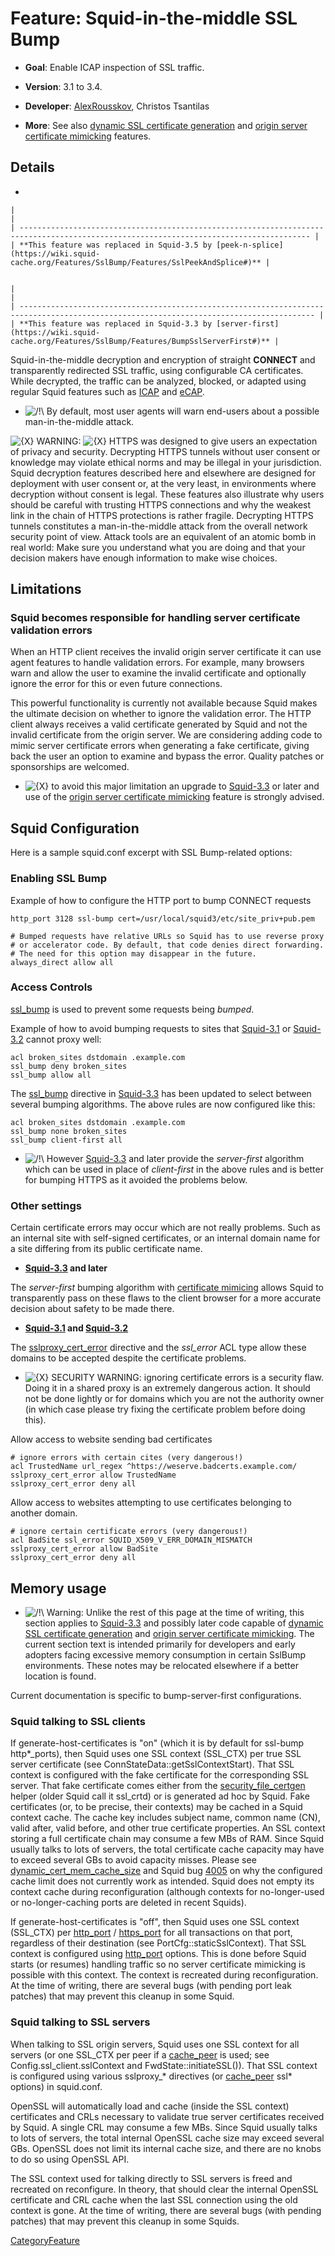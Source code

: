 # Feature: Squid-in-the-middle SSL Bump

  - **Goal**: Enable ICAP inspection of SSL traffic.

  - **Version**: 3.1 to 3.4.

  - **Developer**:
    [AlexRousskov](https://wiki.squid-cache.org/Features/SslBump/AlexRousskov#),
    Christos Tsantilas

  - **More**: See also [dynamic SSL certificate
    generation](https://wiki.squid-cache.org/Features/SslBump/Features/DynamicSslCert#)
    and [origin server certificate
    mimicking](https://wiki.squid-cache.org/Features/SslBump/Features/MimicSslServerCert#)
    features.

## Details

  - 
    
    |                                                                                                                                         |
    | --------------------------------------------------------------------------------------------------------------------------------------- |
    | **This feature was replaced in Squid-3.5 by [peek-n-splice](https://wiki.squid-cache.org/Features/SslBump/Features/SslPeekAndSplice#)** |
    

    |                                                                                                                                          |
    | ---------------------------------------------------------------------------------------------------------------------------------------- |
    | **This feature was replaced in Squid-3.3 by [server-first](https://wiki.squid-cache.org/Features/SslBump/Features/BumpSslServerFirst#)** |
    

Squid-in-the-middle decryption and encryption of straight **CONNECT**
and transparently redirected SSL traffic, using configurable CA
certificates. While decrypted, the traffic can be analyzed, blocked, or
adapted using regular Squid features such as
[ICAP](https://wiki.squid-cache.org/Features/SslBump/Features/ICAP#) and
[eCAP](https://wiki.squid-cache.org/Features/SslBump/Features/eCAP#).

  - ![/\!\\](https://wiki.squid-cache.org/wiki/squidtheme/img/alert.png)
    By default, most user agents will warn end-users about a possible
    man-in-the-middle attack.

![{X}](https://wiki.squid-cache.org/wiki/squidtheme/img/icon-error.png)
WARNING:
![{X}](https://wiki.squid-cache.org/wiki/squidtheme/img/icon-error.png)
HTTPS was designed to give users an expectation of privacy and security.
Decrypting HTTPS tunnels without user consent or knowledge may violate
ethical norms and may be illegal in your jurisdiction. Squid decryption
features described here and elsewhere are designed for deployment with
user consent or, at the very least, in environments where decryption
without consent is legal. These features also illustrate why users
should be careful with trusting HTTPS connections and why the weakest
link in the chain of HTTPS protections is rather fragile. Decrypting
HTTPS tunnels constitutes a man-in-the-middle attack from the overall
network security point of view. Attack tools are an equivalent of an
atomic bomb in real world: Make sure you understand what you are doing
and that your decision makers have enough information to make wise
choices.

## Limitations

### Squid becomes responsible for handling server certificate validation errors

When an HTTP client receives the invalid origin server certificate it
can use agent features to handle validation errors. For example, many
browsers warn and allow the user to examine the invalid certificate and
optionally ignore the error for this or even future connections.

This powerful functionality is currently not available because Squid
makes the ultimate decision on whether to ignore the validation error.
The HTTP client always receives a valid certificate generated by Squid
and not the invalid certificate from the origin server. We are
considering adding code to mimic server certificate errors when
generating a fake certificate, giving back the user an option to examine
and bypass the error. Quality patches or sponsorships are welcomed.

  - ![{X}](https://wiki.squid-cache.org/wiki/squidtheme/img/icon-error.png)
    to avoid this major limitation an upgrade to
    [Squid-3.3](https://wiki.squid-cache.org/Features/SslBump/Squid-3.3#)
    or later and use of the [origin server certificate
    mimicking](https://wiki.squid-cache.org/Features/SslBump/Features/MimicSslServerCert#)
    feature is strongly advised.

## Squid Configuration

Here is a sample squid.conf excerpt with SSL Bump-related options:

### Enabling SSL Bump

Example of how to configure the HTTP port to bump CONNECT requests

    http_port 3128 ssl-bump cert=/usr/local/squid3/etc/site_priv+pub.pem
    
    # Bumped requests have relative URLs so Squid has to use reverse proxy
    # or accelerator code. By default, that code denies direct forwarding.
    # The need for this option may disappear in the future.
    always_direct allow all

### Access Controls

[ssl\_bump](http://www.squid-cache.org/Doc/config/ssl_bump#) is used to
prevent some requests being *bumped*.

Example of how to avoid bumping requests to sites that
[Squid-3.1](https://wiki.squid-cache.org/Features/SslBump/Squid-3.1#) or
[Squid-3.2](https://wiki.squid-cache.org/Features/SslBump/Squid-3.2#)
cannot proxy well:

    acl broken_sites dstdomain .example.com
    ssl_bump deny broken_sites
    ssl_bump allow all

The [ssl\_bump](http://www.squid-cache.org/Doc/config/ssl_bump#)
directive in
[Squid-3.3](https://wiki.squid-cache.org/Features/SslBump/Squid-3.3#)
has been updated to select between several bumping algorithms. The above
rules are now configured like this:

    acl broken_sites dstdomain .example.com
    ssl_bump none broken_sites
    ssl_bump client-first all

  - ![/\!\\](https://wiki.squid-cache.org/wiki/squidtheme/img/alert.png)
    However
    [Squid-3.3](https://wiki.squid-cache.org/Features/SslBump/Squid-3.3#)
    and later provide the *server-first* algorithm which can be used in
    place of *client-first* in the above rules and is better for bumping
    HTTPS as it avoided the problems below.

### Other settings

Certain certificate errors may occur which are not really problems. Such
as an internal site with self-signed certificates, or an internal domain
name for a site differing from its public certificate name.

  - **[Squid-3.3](https://wiki.squid-cache.org/Features/SslBump/Squid-3.3#)
    and later**

The *server-first* bumping algorithm with [certificate
mimicing](https://wiki.squid-cache.org/Features/SslBump/Features/MimicSslServerCert#)
allows Squid to transparently pass on these flaws to the client browser
for a more accurate decision about safety to be made there.

  - **[Squid-3.1](https://wiki.squid-cache.org/Features/SslBump/Squid-3.1#)
    and
    [Squid-3.2](https://wiki.squid-cache.org/Features/SslBump/Squid-3.2#)**

The
[sslproxy\_cert\_error](http://www.squid-cache.org/Doc/config/sslproxy_cert_error#)
directive and the *ssl\_error* ACL type allow these domains to be
accepted despite the certificate problems.

  - ![{X}](https://wiki.squid-cache.org/wiki/squidtheme/img/icon-error.png)
    SECURITY WARNING: ignoring certificate errors is a security flaw.
    Doing it in a shared proxy is an extremely dangerous action. It
    should not be done lightly or for domains which you are not the
    authority owner (in which case please try fixing the certificate
    problem before doing this).

Allow access to website sending bad certificates

    # ignore errors with certain cites (very dangerous!)
    acl TrustedName url_regex ^https://weserve.badcerts.example.com/
    sslproxy_cert_error allow TrustedName
    sslproxy_cert_error deny all

Allow access to websites attempting to use certificates belonging to
another domain.

    # ignore certain certificate errors (very dangerous!)
    acl BadSite ssl_error SQUID_X509_V_ERR_DOMAIN_MISMATCH
    sslproxy_cert_error allow BadSite
    sslproxy_cert_error deny all

## Memory usage

  - ![/\!\\](https://wiki.squid-cache.org/wiki/squidtheme/img/alert.png)
    Warning: Unlike the rest of this page at the time of writing, this
    section applies to
    [Squid-3.3](https://wiki.squid-cache.org/Features/SslBump/Squid-3.3#)
    and possibly later code capable of [dynamic SSL certificate
    generation](https://wiki.squid-cache.org/Features/SslBump/Features/DynamicSslCert#)
    and [origin server certificate
    mimicking](https://wiki.squid-cache.org/Features/SslBump/Features/MimicSslServerCert#).
    The current section text is intended primarily for developers and
    early adopters facing excessive memory consumption in certain
    SslBump environments. These notes may be relocated elsewhere if a
    better location is found.

Current documentation is specific to bump-server-first configurations.

### Squid talking to SSL clients

If generate-host-certificates is "on" (which it is by default for
ssl-bump http\*\_ports), then Squid uses one SSL context (SSL\_CTX) per
true SSL server certificate (see ConnStateData::getSslContextStart).
That SSL context is configured with the fake certificate for the
corresponding SSL server. That fake certificate comes either from the
[security\_file\_certgen](http://www.squid-cache.org/Versions/v5/manuals/security_file_certgen#)
helper (older Squid call it ssl\_crtd) or is generated ad hoc by Squid.
Fake certificates (or, to be precise, their contexts) may be cached in a
Squid context cache. The cache key includes subject name, common name
(CN), valid after, valid before, and other true certificate properties.
An SSL context storing a full certificate chain may consume a few MBs of
RAM. Since Squid usually talks to lots of servers, the total certificate
cache capacity may have to exceed several GBs to avoid capacity misses.
Please see
[dynamic\_cert\_mem\_cache\_size](http://www.squid-cache.org/Doc/config/dynamic_cert_mem_cache_size#)
and Squid bug [4005](https://bugs.squid-cache.org/show_bug.cgi?id=4005#)
on why the configured cache limit does not currently work as intended.
Squid does not empty its context cache during reconfiguration (although
contexts for no-longer-used or no-longer-caching ports are deleted in
recent Squids).

If generate-host-certificates is "off", then Squid uses one SSL context
(SSL\_CTX) per
[http\_port](http://www.squid-cache.org/Doc/config/http_port#) /
[https\_port](http://www.squid-cache.org/Doc/config/https_port#) for all
transactions on that port, regardless of their destination (see
PortCfg::staticSslContext). That SSL context is configured using
[http\_port](http://www.squid-cache.org/Doc/config/http_port#) options.
This is done before Squid starts (or resumes) handling traffic so no
server certificate mimicking is possible with this context. The context
is recreated during reconfiguration. At the time of writing, there are
several bugs (with pending port leak patches) that may prevent this
cleanup in some Squid.

### Squid talking to SSL servers

When talking to SSL origin servers, Squid uses one SSL context for all
servers (or one SSL\_CTX per peer if a
[cache\_peer](http://www.squid-cache.org/Doc/config/cache_peer#) is
used; see Config.ssl\_client.sslContext and FwdState::initiateSSL()).
That SSL context is configured using various sslproxy\_\* directives (or
[cache\_peer](http://www.squid-cache.org/Doc/config/cache_peer#) ssl\*
options) in squid.conf.

OpenSSL will automatically load and cache (inside the SSL context)
certificates and CRLs necessary to validate true server certificates
received by Squid. A single CRL may consume a few MBs. Since Squid
usually talks to lots of servers, the total internal OpenSSL cache size
may exceed several GBs. OpenSSL does not limit its internal cache size,
and there are no knobs to do so using OpenSSL API.

The SSL context used for talking directly to SSL servers is freed and
recreated on reconfigure. In theory, that should clear the internal
OpenSSL certificate and CRL cache when the last SSL connection using the
old context is gone. At the time of writing, there are several bugs
(with pending patches) that may prevent this cleanup in some Squids.

[CategoryFeature](https://wiki.squid-cache.org/Features/SslBump/CategoryFeature#)

